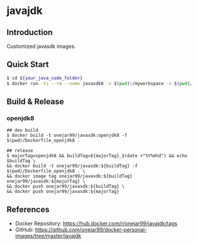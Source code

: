# javajdk

## Introduction

Customized javasdk images.

## Quick Start

```bash
$ cd ${your_java_code_folder}
$ docker run -ti --rm --name javasdk8 -v $(pwd):/myworkspace -v $(pwd)/.m2_cache:/root/.m2 onejar99/javasdk:openjdk8 bash
```

## Build & Release

### openjdk8

```
## dev build
$ docker build -t onejar99/javasdk:openjdk8 -f $(pwd)/Dockerfile_openjdk8 .

## release
$ majorTag=openjdk8 && buildTag=${majorTag}_$(date +"%Y%m%d") && echo $buildTag \
&& docker build -t onejar99/javasdk:${buildTag} -f $(pwd)/Dockerfile_openjdk8 . \
&& docker image tag onejar99/javasdk:${buildTag} onejar99/javasdk:${majorTag} \
&& docker push onejar99/javasdk:${buildTag} \
&& docker push onejar99/javasdk:${majorTag}
```


## References

- Docker Repository: https://hub.docker.com/r/onejar99/javajdk/tags
- GitHub: https://github.com/onejar99/docker-personal-images/tree/master/javajdk
